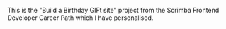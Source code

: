 This is the "Build a Birthday GIFt site" project from the Scrimba Frontend Developer Career Path which I have personalised. 
